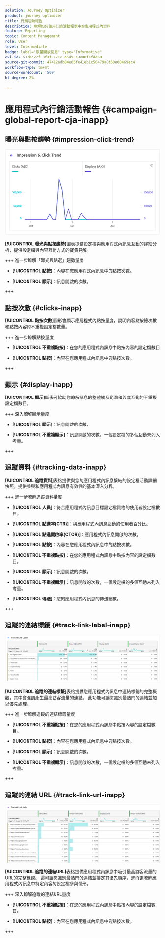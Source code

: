 ```yaml
---
solution: Journey Optimizer
product: journey optimizer
title: 行銷活動報告
description: 瞭解如何使用行銷活動報表中的應用程式內資料
feature: Reporting
topic: Content Management
role: User
level: Intermediate
badge: label="限量開放使用" type="Informative"
exl-id: 51cbe27f-3f3f-471e-a5d9-e3a88fcfdd68
source-git-commit: 47482adb84e05fe41eb1c50479a8b50e00469ec4
workflow-type: tm+mt
source-wordcount: '509'
ht-degree: 2%

---
```


# 應用程式內行銷活動報告 {#campaign-global-report-cja-inapp}

## 曝光與點按趨勢 {#impression-click-trend}

![](assets/cja-inapp-impressions-click.png)

**[!UICONTROL 曝光與點按趨勢]**&#x200B;圖表提供設定檔與應用程式內訊息互動的詳細分析，提供設定檔與內容互動方式的寶貴見解。

+++ 進一步瞭解「曝光與點選」趨勢量度

* **[!UICONTROL 點按]**：內容在您應用程式內訊息中的點按次數。

* **[!UICONTROL 顯示]**：訊息開啟的次數。

+++

## 點按次數 {#clicks-inapp}

**[!UICONTROL 點按次數]**&#x200B;圖形會顯示應用程式內點按量度，說明內容點按總次數和點按內容的不重複設定檔數量。

+++ 進一步瞭解點按量度

* **[!UICONTROL 不重複點按]**：在您的應用程式內訊息中點按內容的設定檔數目

* **[!UICONTROL 點按]**：內容在您應用程式內訊息中的點按次數。

+++

## 顯示 {#display-inapp}

**[!UICONTROL 顯示]**&#x200B;圖表可協助您瞭解訊息的整體觸及範圍和與其互動的不重複設定檔數目。

+++ 深入瞭解顯示量度

* **[!UICONTROL 顯示]**：訊息開啟的次數。

* **[!UICONTROL 不重複顯示]**：訊息開啟的次數，一個設定檔的多個互動未列入考量。

+++

## 追蹤資料 {#tracking-data-inapp}

**[!UICONTROL 追蹤資料]**&#x200B;表格提供與您的應用程式內訊息繫結的設定檔活動詳細快照，提供參與和應用程式內訊息有效性的基本深入分析。

+++ 進一步瞭解追蹤資料量度

* **[!UICONTROL 人員]**：符合應用程式內訊息目標設定檔資格的使用者設定檔數目。

* **[!UICONTROL 點進率(CTR)]**：與應用程式內訊息互動的使用者百分比。

* **[!UICONTROL 點進開啟率(CTOR)]**：應用程式內訊息開啟的次數。

* **[!UICONTROL 點按]**：內容在您應用程式內訊息中的點按次數。

* **[!UICONTROL 不重複點按]**：在您的應用程式內訊息中點按內容的設定檔數目。

* **[!UICONTROL 顯示]**：訊息開啟的次數。

* **[!UICONTROL 不重複顯示]**：訊息開啟的次數，一個設定檔的多個互動未列入考量。

* **[!UICONTROL 傳送]**：您的應用程式內訊息的傳送總數。

<!--
* **[!UICONTROL Inbound triggered]**: 

* **[!UICONTROL Inbound dismisses]**: 
-->
+++

## 追蹤的連結標籤 {#track-link-label-inapp}

![](assets/cja-inapp-tracked-link-labels.png)

**[!UICONTROL 追蹤的連結標籤]**&#x200B;表格提供您應用程式內訊息中連結標籤的完整概觀，其中會強調產生最高訪客流量的連結。 此功能可讓您識別最熱門的連結並加以優先處理。

+++ 進一步瞭解追蹤的連結標籤量度

* **[!UICONTROL 不重複點按]**：在您的應用程式內訊息中點按內容的設定檔數目。

* **[!UICONTROL 點按]**：內容在您應用程式內訊息中的點按次數。

* **[!UICONTROL 顯示]**：訊息開啟的次數。

* **[!UICONTROL 不重複顯示]**：訊息開啟的次數，一個設定檔的多個互動未列入考量。

+++

## 追蹤的連結 URL {#track-link-url-inapp}

![](assets/cja-inapp-tracked-link-urls.png)

**[!UICONTROL 追蹤的連結URL]**&#x200B;表格提供應用程式內訊息中吸引最高訪客流量的URL的完整概觀。 這可讓您識別最熱門的連結並排定其優先順序，進而更瞭解應用程式內訊息中特定內容的設定檔參與情形。

+++ 深入瞭解追蹤的連結URL量度

* **[!UICONTROL 不重複點按]**：在您的應用程式內訊息中點按內容的設定檔數目。

* **[!UICONTROL 點按]**：內容在您應用程式內訊息中的點按次數。

+++
